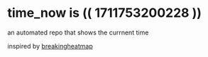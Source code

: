 # time_now is (( 1711753200228 ))

an automated repo that shows the currnent time

inspired by [breakingheatmap](https://github.com/breakingheatmap/breakingheatmap)